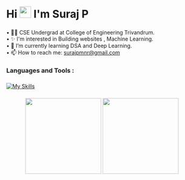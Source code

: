 <h1 align="left">Hi
  <img src="https://media.giphy.com/media/hvRJCLFzcasrR4ia7z/giphy.gif" width="30px" />
  I'm Suraj P
</h1>

###
•	👩‍🎓 CSE Undergrad at College of Engineering Trivandrum.
<br>
•	✨ I'm interested in Building websites , Machine Learning.
<br>
•	🌱 I’m currently learning DSA and Deep Learning.
<br>
•	📫 How to reach me: surajpmnr@gmail.com
<br>

###

<h3 align="left">Languages and Tools :</h3>

###

[![My Skills](https://skillicons.dev/icons?i=js,cpp,c,react,html,css,mongodb,express,python,bootstrap,tailwindcss,flask)](https://skillicons.dev)

###



<div align="center">
  <img height="200em" src="https://github-readme-stats.vercel.app/api?username=Suraj12P&show_icons=true&theme=gotham">
  <img height="200em" src="https://github-readme-stats.vercel.app/api/top-langs/?username=Suraj12P&layout=donut&theme=gotham">
</div>

###

###
